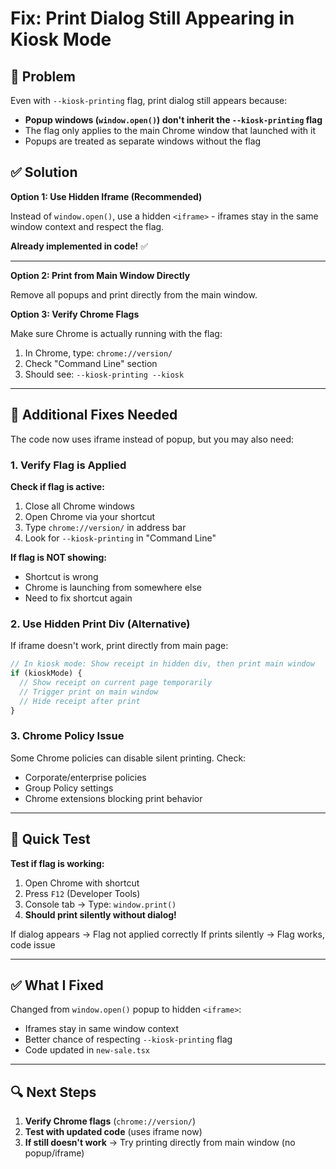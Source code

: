 # Fix: Print Dialog Still Appearing in Kiosk Mode

## 🔴 Problem

Even with `--kiosk-printing` flag, print dialog still appears because:
- **Popup windows (`window.open()`) don't inherit the `--kiosk-printing` flag**
- The flag only applies to the main Chrome window that launched with it
- Popups are treated as separate windows without the flag

## ✅ Solution

**Option 1: Use Hidden Iframe (Recommended)**

Instead of `window.open()`, use a hidden `<iframe>` - iframes stay in the same window context and respect the flag.

**Already implemented in code!** ✅

---

**Option 2: Print from Main Window Directly**

Remove all popups and print directly from the main window.

**Option 3: Verify Chrome Flags**

Make sure Chrome is actually running with the flag:
1. In Chrome, type: `chrome://version/`
2. Check "Command Line" section
3. Should see: `--kiosk-printing --kiosk`

---

## 🔧 Additional Fixes Needed

The code now uses iframe instead of popup, but you may also need:

### 1. Verify Flag is Applied

**Check if flag is active:**
1. Close all Chrome windows
2. Open Chrome via your shortcut
3. Type `chrome://version/` in address bar
4. Look for `--kiosk-printing` in "Command Line"

**If flag is NOT showing:**
- Shortcut is wrong
- Chrome is launching from somewhere else
- Need to fix shortcut again

### 2. Use Hidden Print Div (Alternative)

If iframe doesn't work, print directly from main page:

```typescript
// In kiosk mode: Show receipt in hidden div, then print main window
if (kioskMode) {
  // Show receipt on current page temporarily
  // Trigger print on main window
  // Hide receipt after print
}
```

### 3. Chrome Policy Issue

Some Chrome policies can disable silent printing. Check:
- Corporate/enterprise policies
- Group Policy settings
- Chrome extensions blocking print behavior

---

## 🎯 Quick Test

**Test if flag is working:**
1. Open Chrome with shortcut
2. Press `F12` (Developer Tools)
3. Console tab → Type: `window.print()`
4. **Should print silently without dialog!**

If dialog appears → Flag not applied correctly
If prints silently → Flag works, code issue

---

## ✅ What I Fixed

Changed from `window.open()` popup to hidden `<iframe>`:
- Iframes stay in same window context
- Better chance of respecting `--kiosk-printing` flag
- Code updated in `new-sale.tsx`

---

## 🔍 Next Steps

1. **Verify Chrome flags** (`chrome://version/`)
2. **Test with updated code** (uses iframe now)
3. **If still doesn't work** → Try printing directly from main window (no popup/iframe)


